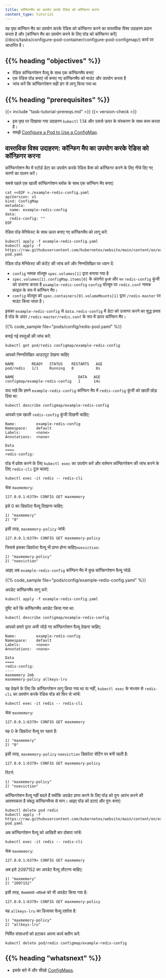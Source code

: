 ```yaml
---
title: कॉन्फ़िगमैप का उपयोग करके रेडिस को कॉन्फ़िगर करना
content_type: tutorial
---
```


<!-- overview -->

यह पृष्ठ कॉन्फिग मैप का उपयोग करके रेडिस को कॉन्फ़िगर करने का वास्तविक विश्व उदाहरण प्रदान करता है और [कॉन्फिग मैप का उपयोग करने के लिए पॉड को कॉन्फ़िगर करें] (/docs/tasks/configure-pod-container/configure-pod-configmap/) कार्य पर आधारित है।



## {{% heading "objectives" %}}


* रेडिस कॉन्फ़िगरेशन वैल्यू के साथ एक कॉन्फ़िगमैप बनाएं
* एक रेडिस पॉड बनाएं जो बनाए गए कॉन्फ़िगमैप को माउंट और उपयोग करता है
* जांच करें कि कॉन्फ़िगरेशन सही ढंग से लागू किया गया था



## {{% heading "prerequisites" %}}


{{< include "task-tutorial-prereqs.md" >}} {{< version-check >}}

* इस पृष्ठ पर दिखाया गया उदाहरण `kubectl` 1.14 और उससे ऊपर के संस्करण के साथ काम करता है।
* समझें [Configure a Pod to Use a ConfigMap](/docs/tasks/configure-pod-container/configure-pod-configmap/).



<!-- lessoncontent -->


## वास्तविक विश्व उदाहरण: कॉन्फिग मैप का उपयोग करके रेडिस को कॉन्फ़िगर करना

कॉन्फिगरेशन मैप में स्टोर्ड डेटा का उपयोग करके रेडिस कैश को कॉन्फ़िगर करने के लिए नीचे दिए गए चरणों का पालन करें।

सबसे पहले एक खाली कॉन्फ़िगरेशन ब्लॉक के साथ एक कॉन्फिग मैप बनाएं:

```shell
cat <<EOF >./example-redis-config.yaml
apiVersion: v1
kind: ConfigMap
metadata:
  name: example-redis-config
data:
  redis-config: ""
EOF
```

रेडिस पॉड मेनिफेस्ट के साथ ऊपर बनाए गए कॉन्फ़िगमैप को लागू करें:

```shell
kubectl apply -f example-redis-config.yaml
kubectl apply -f https://raw.githubusercontent.com/kubernetes/website/main/content/en/examples/pods/config/redis-pod.yaml
```

रेडिस पॉड मेनिफेस्ट की कंटेंट की जांच करें और निम्नलिखित पर ध्यान दें:

* `config` नामक वॉल्यूम `spec.volumes[1]` द्वारा बनाया गया है
* `spec.volumes[1].configMap.items[0]` के अंतर्गत `कुंजी` और `पथ` `redis-config` कुंजी को उजागर करता है
  `example-redis-config` `config` वॉल्यूम पर `redis.conf` नामक फ़ाइल के रूप में कॉन्फिग मैप।
* `config` वॉल्यूम को `spec.containers[0].volumeMounts[1]` द्वारा `/redis-master` पर माउंट किया जाता है।

इसका `example-redis-config` से `data.redis-config` में डेटा को उजागर करने का शुद्ध प्रभाव है
पॉड के अंदर `/redis-master/redis.conf` के रूप में ऊपर कॉन्फिग मैप।

{{% code_sample file="pods/config/redis-pod.yaml" %}}

बनाई गई वस्तुओं की जांच करें:

```shell
kubectl get pod/redis configmap/example-redis-config 
```

आपको निम्नलिखित आउटपुट देखना चाहिए

```
NAME        READY   STATUS    RESTARTS   AGE
pod/redis   1/1     Running   0          8s

NAME                             DATA   AGE
configmap/example-redis-config   1      14s
```

याद रखें कि हमने `example-redis-config` कॉन्फिग मैप में `redis-config` कुंजी को खाली छोड़ दिया था:

```shell
kubectl describe configmap/example-redis-config
```

आपको एक खाली `redis-config` कुंजी दिखनी चाहिए:

```shell
Name:         example-redis-config
Namespace:    default
Labels:       <none>
Annotations:  <none>

Data
====
redis-config:
```

पॉड में प्रवेश करने के लिए `kubectl exec` का उपयोग करें और वर्तमान कॉन्फ़िगरेशन की जांच करने के लिए `redis-cli` टूल चलाएं:

```shell
kubectl exec -it redis -- redis-cli
```

चेक `maxmemory`:

```shell
127.0.0.1:6379> CONFIG GET maxmemory
```

इसे 0 का डिफ़ॉल्ट वैल्यू दिखाना चाहिए:

```shell
1) "maxmemory"
2) "0"
```

इसी तरह, `maxmemory-policy` जांचें:

```shell
127.0.0.1:6379> CONFIG GET maxmemory-policy
```

जिससे इसका डिफ़ॉल्ट वैल्यू भी प्राप्त होना चाहिए`noeviction`:

```shell
1) "maxmemory-policy"
2) "noeviction"
```

आइए अब `example-redis-config` कॉन्फिग मैप में कुछ कॉन्फ़िगरेशन वैल्यू जोड़ें:

{{% code_sample file="pods/config/example-redis-config.yaml" %}}

अपडेट कॉन्फ़िगमैप लागू करें:

```shell
kubectl apply -f example-redis-config.yaml
```

पुष्टि करें कि कॉन्फ़िगमैप अपडेट किया गया था:

```shell
kubectl describe configmap/example-redis-config
```

आपको हमारे द्वारा अभी जोड़े गए कॉन्फ़िगरेशन वैल्यू देखना चाहिए:

```shell
Name:         example-redis-config
Namespace:    default
Labels:       <none>
Annotations:  <none>

Data
====
redis-config:
----
maxmemory 2mb
maxmemory-policy allkeys-lru
```

यह देखने के लिए कि कॉन्फ़िगरेशन लागू किया गया था या नहीं, `kubectl exec` के माध्यम से `redis-cli` का उपयोग करके रेडिस पॉड को फिर से जांचें:

```shell
kubectl exec -it redis -- redis-cli
```


चेक `maxmemory`:

```shell
127.0.0.1:6379> CONFIG GET maxmemory
```

यह 0 के डिफ़ॉल्ट वैल्यू पर रहता है:

```shell
1) "maxmemory"
2) "0"
```

इसी तरह, `maxmemory-policy` `noeviction` डिफ़ॉल्ट सेटिंग पर बनी रहती है:

```shell
127.0.0.1:6379> CONFIG GET maxmemory-policy
```

रिटर्न:

```shell
1) "maxmemory-policy"
2) "noeviction"
```

कॉन्फ़िगरेशन वैल्यू नहीं बदले हैं क्योंकि अपडेट प्राप्त करने के लिए पॉड को पुनः आरंभ करने की आवश्यकता है संबद्ध कॉन्फ़िगमैप्स से मान। आइए पॉड को हटाएं और पुनः बनाएं:

```shell
kubectl delete pod redis
kubectl apply -f https://raw.githubusercontent.com/kubernetes/website/main/content/en/examples/pods/config/redis-pod.yaml
```

अब कॉन्फ़िगरेशन वैल्यू को आखिरी बार दोबारा जांचें:

```shell
kubectl exec -it redis -- redis-cli
```

चेक `maxmemory`:

```shell
127.0.0.1:6379> CONFIG GET maxmemory
```

अब इसे 2097152 का अपडेट वैल्यू लौटाना चाहिए:

```shell
1) "maxmemory"
2) "2097152"
```

इसी तरह, `मैक्समेमोरी-पॉलिसी` को भी अपडेट किया गया है:

```shell
127.0.0.1:6379> CONFIG GET maxmemory-policy
```

यह `allkeys-lru` का डिजायर वैल्यू दर्शाता है:

```shell
1) "maxmemory-policy"
2) "allkeys-lru"
```

निर्मित संसाधनों को हटाकर अपना कार्य क्लीन करें:

```shell
kubectl delete pod/redis configmap/example-redis-config
```

## {{% heading "whatsnext" %}}


* इसके बारे में और सीखो [ConfigMaps](/docs/tasks/configure-pod-container/configure-pod-configmap/).
